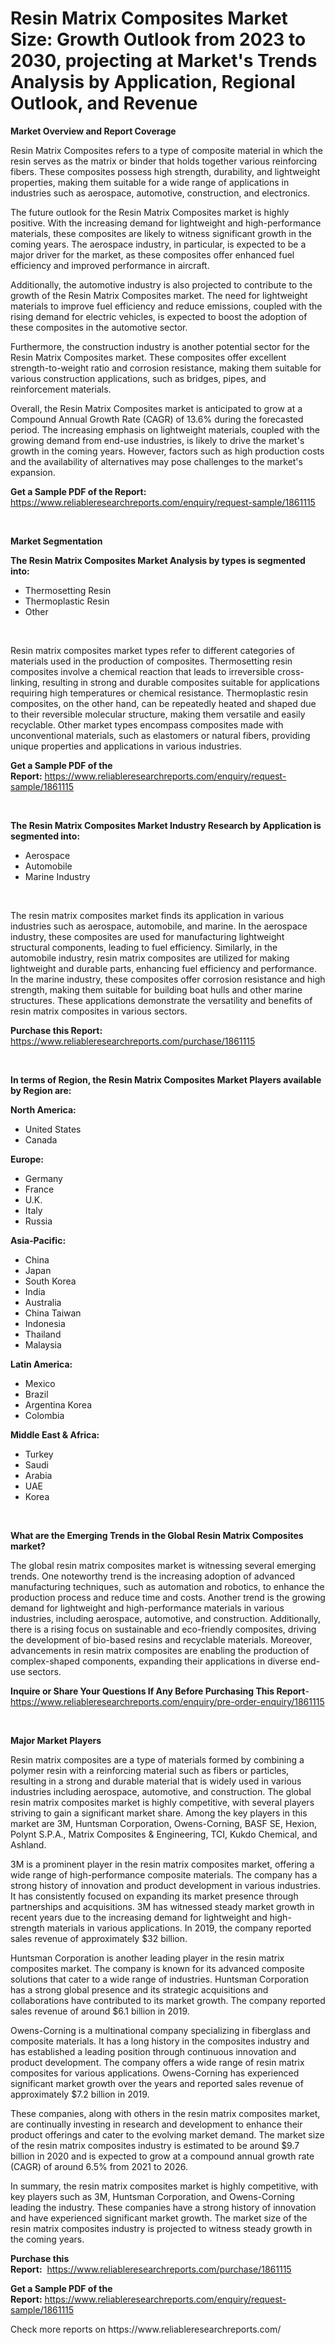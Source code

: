 <p><h1>Resin Matrix Composites Market Size: Growth Outlook from 2023 to 2030, projecting at Market's Trends Analysis by Application, Regional Outlook, and Revenue</h1></p><p><strong>Market Overview and Report Coverage</strong></p>
<p><p>Resin Matrix Composites refers to a type of composite material in which the resin serves as the matrix or binder that holds together various reinforcing fibers. These composites possess high strength, durability, and lightweight properties, making them suitable for a wide range of applications in industries such as aerospace, automotive, construction, and electronics.</p><p>The future outlook for the Resin Matrix Composites market is highly positive. With the increasing demand for lightweight and high-performance materials, these composites are likely to witness significant growth in the coming years. The aerospace industry, in particular, is expected to be a major driver for the market, as these composites offer enhanced fuel efficiency and improved performance in aircraft.</p><p>Additionally, the automotive industry is also projected to contribute to the growth of the Resin Matrix Composites market. The need for lightweight materials to improve fuel efficiency and reduce emissions, coupled with the rising demand for electric vehicles, is expected to boost the adoption of these composites in the automotive sector.</p><p>Furthermore, the construction industry is another potential sector for the Resin Matrix Composites market. These composites offer excellent strength-to-weight ratio and corrosion resistance, making them suitable for various construction applications, such as bridges, pipes, and reinforcement materials.</p><p>Overall, the Resin Matrix Composites market is anticipated to grow at a Compound Annual Growth Rate (CAGR) of 13.6% during the forecasted period. The increasing emphasis on lightweight materials, coupled with the growing demand from end-use industries, is likely to drive the market's growth in the coming years. However, factors such as high production costs and the availability of alternatives may pose challenges to the market's expansion.</p></p>
<p><strong>Get a Sample PDF of the Report:</strong> <a href="https://www.reliableresearchreports.com/enquiry/request-sample/1861115">https://www.reliableresearchreports.com/enquiry/request-sample/1861115</a></p>
<p>&nbsp;</p>
<p><strong>Market Segmentation</strong></p>
<p><strong>The Resin Matrix Composites Market Analysis by types is segmented into:</strong></p>
<p><ul><li>Thermosetting Resin</li><li>Thermoplastic Resin</li><li>Other</li></ul></p>
<p>&nbsp;</p>
<p><p>Resin matrix composites market types refer to different categories of materials used in the production of composites. Thermosetting resin composites involve a chemical reaction that leads to irreversible cross-linking, resulting in strong and durable composites suitable for applications requiring high temperatures or chemical resistance. Thermoplastic resin composites, on the other hand, can be repeatedly heated and shaped due to their reversible molecular structure, making them versatile and easily recyclable. Other market types encompass composites made with unconventional materials, such as elastomers or natural fibers, providing unique properties and applications in various industries.</p></p>
<p><strong>Get a Sample PDF of the Report:</strong>&nbsp;<a href="https://www.reliableresearchreports.com/enquiry/request-sample/1861115">https://www.reliableresearchreports.com/enquiry/request-sample/1861115</a></p>
<p>&nbsp;</p>
<p><strong>The Resin Matrix Composites Market Industry Research by Application is segmented into:</strong></p>
<p><ul><li>Aerospace</li><li>Automobile</li><li>Marine Industry</li></ul></p>
<p>&nbsp;</p>
<p><p>The resin matrix composites market finds its application in various industries such as aerospace, automobile, and marine. In the aerospace industry, these composites are used for manufacturing lightweight structural components, leading to fuel efficiency. Similarly, in the automobile industry, resin matrix composites are utilized for making lightweight and durable parts, enhancing fuel efficiency and performance. In the marine industry, these composites offer corrosion resistance and high strength, making them suitable for building boat hulls and other marine structures. These applications demonstrate the versatility and benefits of resin matrix composites in various sectors.</p></p>
<p><strong>Purchase this Report:</strong>&nbsp; <a href="https://www.reliableresearchreports.com/purchase/1861115">https://www.reliableresearchreports.com/purchase/1861115</a></p>
<p>&nbsp;</p>
<p><strong>In terms of Region, the Resin Matrix Composites Market Players available by Region are:</strong></p>
<p>
    <p> <strong> North America: </strong>
        <ul>
            <li>United States</li>
            <li>Canada</li>
        </ul>
        </p> 
    <p> <strong> Europe: </strong>
        <ul>
            <li>Germany</li>
            <li>France</li>
            <li>U.K.</li>
            <li>Italy</li>
            <li>Russia</li>
        </ul>
        </p> 
    <p> <strong> Asia-Pacific: </strong>
        <ul>
            <li>China</li>
            <li>Japan</li>
            <li>South Korea</li>
            <li>India</li>
            <li>Australia</li>
            <li>China Taiwan</li>
            <li>Indonesia</li>
            <li>Thailand</li>
            <li>Malaysia</li>
        </ul>
        </p> 
    <p> <strong> Latin America: </strong>
        <ul>
            <li>Mexico</li>
            <li>Brazil</li>
            <li>Argentina Korea</li>
            <li>Colombia</li>
        </ul>
        </p> 
    <p> <strong> Middle East & Africa: </strong>
        <ul>
            <li>Turkey</li>
            <li>Saudi</li>
            <li>Arabia</li>
            <li>UAE</li>
            <li>Korea</li>
        </ul>
    </p>
    </p>
<p>&nbsp;</p>
<p><strong>What are the Emerging Trends in the Global Resin Matrix Composites market?</strong></p>
<p><p>The global resin matrix composites market is witnessing several emerging trends. One noteworthy trend is the increasing adoption of advanced manufacturing techniques, such as automation and robotics, to enhance the production process and reduce time and costs. Another trend is the growing demand for lightweight and high-performance materials in various industries, including aerospace, automotive, and construction. Additionally, there is a rising focus on sustainable and eco-friendly composites, driving the development of bio-based resins and recyclable materials. Moreover, advancements in resin matrix composites are enabling the production of complex-shaped components, expanding their applications in diverse end-use sectors.</p></p>
<p><strong>Inquire or Share Your Questions If Any Before Purchasing This Report</strong>- <a href="https://www.reliableresearchreports.com/enquiry/pre-order-enquiry/1861115">https://www.reliableresearchreports.com/enquiry/pre-order-enquiry/1861115</a></p>
<p>&nbsp;</p>
<p><strong>Major Market Players</strong></p>
<p><p>Resin matrix composites are a type of materials formed by combining a polymer resin with a reinforcing material such as fibers or particles, resulting in a strong and durable material that is widely used in various industries including aerospace, automotive, and construction. The global resin matrix composites market is highly competitive, with several players striving to gain a significant market share. Among the key players in this market are 3M, Huntsman Corporation, Owens-Corning, BASF SE, Hexion, Polynt S.P.A., Matrix Composites & Engineering, TCI, Kukdo Chemical, and Ashland.</p><p>3M is a prominent player in the resin matrix composites market, offering a wide range of high-performance composite materials. The company has a strong history of innovation and product development in various industries. It has consistently focused on expanding its market presence through partnerships and acquisitions. 3M has witnessed steady market growth in recent years due to the increasing demand for lightweight and high-strength materials in various applications. In 2019, the company reported sales revenue of approximately $32 billion.</p><p>Huntsman Corporation is another leading player in the resin matrix composites market. The company is known for its advanced composite solutions that cater to a wide range of industries. Huntsman Corporation has a strong global presence and its strategic acquisitions and collaborations have contributed to its market growth. The company reported sales revenue of around $6.1 billion in 2019.</p><p>Owens-Corning is a multinational company specializing in fiberglass and composite materials. It has a long history in the composites industry and has established a leading position through continuous innovation and product development. The company offers a wide range of resin matrix composites for various applications. Owens-Corning has experienced significant market growth over the years and reported sales revenue of approximately $7.2 billion in 2019.</p><p>These companies, along with others in the resin matrix composites market, are continually investing in research and development to enhance their product offerings and cater to the evolving market demand. The market size of the resin matrix composites industry is estimated to be around $9.7 billion in 2020 and is expected to grow at a compound annual growth rate (CAGR) of around 6.5% from 2021 to 2026.</p><p>In summary, the resin matrix composites market is highly competitive, with key players such as 3M, Huntsman Corporation, and Owens-Corning leading the industry. These companies have a strong history of innovation and have experienced significant market growth. The market size of the resin matrix composites industry is projected to witness steady growth in the coming years.</p></p>
<p><strong>Purchase this Report:</strong>&nbsp;&nbsp;<a href="https://www.reliableresearchreports.com/purchase/1861115">https://www.reliableresearchreports.com/purchase/1861115</a></p>
<p></p>
<p><strong>Get a Sample PDF of the Report:</strong>&nbsp;<a href="https://www.reliableresearchreports.com/enquiry/request-sample/1861115">https://www.reliableresearchreports.com/enquiry/request-sample/1861115</a></p>
<p>Check more reports on https://www.reliableresearchreports.com/</p>